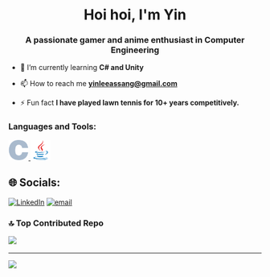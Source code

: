 <h1 align="center">Hoi hoi, I'm Yin</h1>
<h3 align="center">A passionate gamer and anime enthusiast in Computer Engineering</h3>

- 🌱 I’m currently learning **C# and Unity**

- 📫 How to reach me **yinleeassang@gmail.com**

- ⚡ Fun fact **I have played lawn tennis for 10+ years competitively.**

<h3 align="left">Languages and Tools:</h3>
<p align="left"> <a href="https://www.cprogramming.com/" target="_blank" rel="noreferrer"> <img src="https://raw.githubusercontent.com/devicons/devicon/master/icons/c/c-original.svg" alt="c" width="40" height="40"/> </a> <a href="https://www.java.com" target="_blank" rel="noreferrer"> <img src="https://raw.githubusercontent.com/devicons/devicon/master/icons/java/java-original.svg" alt="java" width="40" height="40"/> </a> </p>


## 🌐 Socials:
[![LinkedIn](https://img.shields.io/badge/LinkedIn-%230077B5.svg?logo=linkedin&logoColor=white)](https://linkedin.com/in/yinleeassang) [![email](https://img.shields.io/badge/Email-D14836?logo=gmail&logoColor=white)](mailto:yinleeassang@gmail.com) 

### 🔝 Top Contributed Repo
![](https://github-contributor-stats.vercel.app/api?username=where-is-yin&limit=5&theme=dark&combine_all_yearly_contributions=true)

---
[![](https://visitcount.itsvg.in/api?id=where-is-yin&icon=7&color=11)](https://visitcount.itsvg.in)

<!-- Proudly created with GPRM ( https://gprm.itsvg.in ) -->
